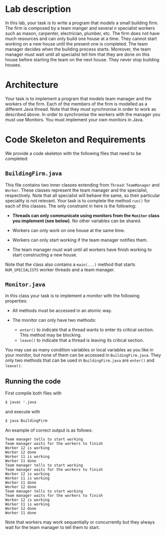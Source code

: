 # Lab description

In this lab, your task is to write a program that models a small building firm.
The firm is composed by a team manger and several _n_ specialist workers such as mason, carpenter, electrician, plumber, etc.
The firm does not have much resources and can only build one house at a time.
They cannot start working on a new house until the present one is completed.
The team manager decides when the building process starts.
Moreover, the team manager must wait until all specialist tell him that they are done on this house before starting the team on the next house.
They never stop building houses.

# Architecture

Your task is to implement a program that models team manager and the workers of the firm.
Each of the members of the firm is modelled as a different Java thread.
Note that they must synchronise in order to work as described above.
In order to synchronise the workers with the manager you must use Monitors.
You must implement your own monitors in Java.

# Code Skeleton and Requirements

We provide a code skeleton with the following files that need to be completed:

## `BuildingFirm.java`

This file contains two inner classes extending from `Thread`: `TeamManager` and
`Worker`. These classes represent the team manager and the specialist,
respectively. Note that all specialist will behave the same, so their particular speciality is not relevant. Your task is to complete the method `run()` for each of this classes. The only constraint in here is the following:

* **Threads can only communicate using monitors from the `Monitor` class you implement (see below)**. No other variables can be shared.

* Workers can only work on one house at the same time.

* Workers can only start working if the team manager notifies them.

* The team manager must wait until all workers have finish working to start constructing a new house.

Note that the class also contains a `main(...)` method that starts `NUM_SPECIALISTS` worker threads and a team manager.


## `Monitor.java`

In this class your task is to implement a monitor with the following properties:

* All methods must be accessed in an atomic way.

* The monitor can only have two methods:
  * `enter()` to indicate that a thread wants to enter its critical section. This method may be blocking.
  * `leave()` to indicate that a thread is leaving its critical section.

You may use as many condition variables or local variables as you like in your monitor, but none of them can be accessed in `BuildingFirm.java`. They only two methods that can be used in `BuildingFirm.java` are `enter()` and `leave()`.

## Running the code

First compile both files with

```bash
$ javac *.java
```

and execute with

```bash
$ java BuildingFirm
```

An example of correct output is as follows:

```
Team manager tells to start working
Team manager waits for the workers to finish
Worker 12 is working
Worker 12 done
Worker 11 is working
Worker 11 done
Team manager tells to start working
Team manager waits for the workers to finish
Worker 12 is working
Worker 11 is working
Worker 11 done
Worker 12 done
Team manager tells to start working
Team manager waits for the workers to finish
Worker 12 is working
Worker 11 is working
Worker 12 done
Worker 11 done
```

Note that workers may work sequentially or concurrently but they always wait for the team manager to tell them to start.
